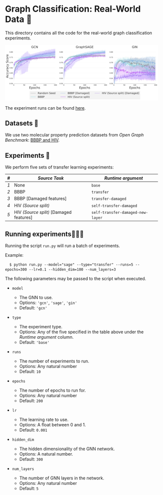 # Graph Classification: Real-World Data 🎯
This directory contains all the code for the real-world graph classification experiments.

![](results.jpg)

The experiment runs can be found [here](https://www.comet.ml/graph-net-experiments/graph-classification).

## Datasets 🧩

We use two molecular property prediction datasets from _Open Graph Benchmark_: [BBBP and HIV](https://ogb.stanford.edu/docs/graphprop/#ogbg-mol).

## Experiments 🔬
We perform five sets of transfer learning experiments:

| *#* | *Source Task*                            | *Runtime argument*                |
| --- | -----------------------------------------| --------------------------------- |
| *1* | None                                     | `base`                            |
| *2* | BBBP                                     | `transfer`                        |
| *3* | BBBP [Damaged features]                  | `transfer-damaged`                |
| *4* | HIV _(Source split)_                     | `self-transfer-damaged`           |
| *5* | HIV _(Source split)_ [Damaged features]  | `self-transfer-damaged-new-layer` |

## Running experiments🏃🏽‍♀️

Running the script `run.py` will run a batch of experiments.

Example:

```shell
  $ python run.py --model="sage" --type="transfer" --runs=5 --epochs=300 --lr=0.1 --hidden_dim=100 --num_layers=3
```

The following parameters may be passed to the script when executed.
* `model`
  * The GNN to use.
  * Options: `'gcn'`, `'sage'`, `'gin'`
  * Default: `'gcn'`
  
* `type`
  * The experiment type. 
  * Options: Any of the five specified in the table above under the _Runtime argument_ column.
  * Default: `'base'`
  
* `runs`
  * The number of experiments to run. 
  * Options: Any natural number
  * Default: `10`
  
* `epochs`
  * The number of epochs to run for.
  * Options: Any natural number
  * Default: `200`
  
* `lr`
  * The learning rate to use.
  * Options: A float between 0 and 1.
  * Default: `0.001`
  
* `hidden_dim`
  * The hidden dimensionality of the GNN network.
  * Options: A natural number.
  * Default: `300`

* `num_layers`
  * The number of GNN layers in the network.
  * Options: Any natural number
  * Default: `5`
